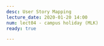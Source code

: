 ```yaml
---
desc: User Story Mapping
lecture_date: 2020-01-20 14:00
num: lect04 - campus holiday (MLK) 
ready: true

---
```



